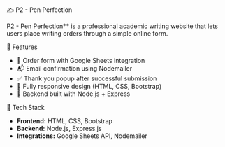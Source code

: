 ✍️ P2 - Pen Perfection

P2 - Pen Perfection** is a professional academic writing website that lets users place writing orders through a simple online form.

 🚀 Features

- 📑 Order form with Google Sheets integration
- 📬 Email confirmation using Nodemailer
- ✅ Thank you popup after successful submission
- 📱 Fully responsive design (HTML, CSS, Bootstrap)
- 🔐 Backend built with Node.js + Express

 📁 Tech Stack

- **Frontend:** HTML, CSS, Bootstrap  
- **Backend:** Node.js, Express.js  
- **Integrations:** Google Sheets API, Nodemailer
